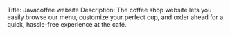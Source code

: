 Title:
Javacoffee website 
Description:
The coffee shop website lets you easily browse our menu, customize your perfect cup, and order ahead for a quick, hassle-free experience at the café.
